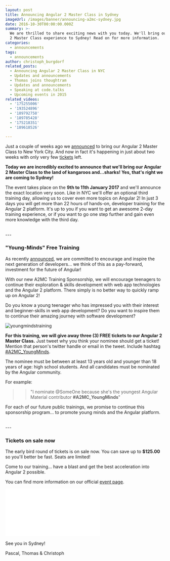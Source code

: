```yaml
---
layout: post
title: Announcing Angular 2 Master Class in Sydney
imageUrl: /images/banner/announcing-a2mc-sydney.jpg
date: 2016-10-30T00:00:00.000Z
summary: >-
  We are thrilled to share exciting news with you today. We'll bring our Angular
  2 Master Class experience to Sydney! Read on for more information.
categories:
  - announcements
tags:
  - announcements
author: christoph_burgdorf
related_posts:
  - Announcing Angular 2 Master Class in NYC
  - Updates and announcements
  - Thomas joins thoughtram
  - Updates and announcements
  - Speaking at code.talks
  - Upcoming events in 2015
related_videos:
  - '175255006'
  - '193524896'
  - '189792758'
  - '189785428'
  - '175218351'
  - '189618526'

---
```


Just a couple of weeks ago we [announced](/announcements/2016/08/30/announcing-angular-2-master-class-in-nyc.html) to bring our Angular 2 Master Class to New York City. And now in fact it's happening in just about two weeks with only very few [tickets](https://www.eventbrite.de/e/angular-2-master-class-new-york-city-tickets-27384912009) left.

**Today we are incredibly excited to announce that we'll bring our Angular 2 Master Class to the land of kangaroos and...sharks! Yes, that's right we are coming to Sydney!**

The event takes place on the **9th to 11th January 2017** and we'll announce the exact location very soon. Like in NYC we'll offer an optional third training day, allowing us to cover even more topics on Angular 2! In just 3 days you will get more than 22 hours of hands-on, developer training for the Angular 2 platform. It's up to you if you want to get an awesome 2-day training experience, or if you want to go one step further and gain even more knowledge with the third day.

<br/>
---

### **"Young-Minds"** Free Training

As recently  [announced](http://blog.thoughtram.io/announcements/2016/08/30/announcing-angular-2-master-class-in-nyc.html#young-minds-free-training), we are committed to encourage and inspire the next generation of developers... we think of this as a pay-forward, investment for the future of Angular!

With our new A2MC Training Sponsorship, we will encourage teenagers to continue their exploration & skills development with web app technologies and the Angular 2 platform.
There simply is no better way to quickly ramp up on Angular 2!

Do you know a young teenager who has impressed you with their interest and beginner-skills in web app development? Do you want to inspire them to continue their amazing journey with software development?

![youngmindstraining](https://cloud.githubusercontent.com/assets/210413/18170153/dde74962-7022-11e6-9dcc-f64f24f79d0d.jpg)


**For this training, we will give away three (3) FREE tickets to our Angular 2 Master Class.** Just tweet why you think your nominee should get a ticket! Mention that person's twitter handle or email in the tweet. Include hashtag [#A2MC_YoungMinds](https://twitter.com/search?f=tweets&q=%23A2MC_YoungMinds).

The nominee must be between at least 13 years old and younger than 18 years of age: high school students. And all candidates must be nominated by the Angular community.

For example:

>> "I nominate @SomeOne because she's the youngest Angular Material contributor **#A2MC_YoungMinds**"


For each of our future public trainings, we promise to continue this sponsorship program... to promote young minds and the Angular platform.

<br/>
---

### Tickets on sale now

The early bird round of tickets is on sale now. You can save up to **$125.00** so you'll better be fast. Seats are limited!

Come to our training... have a blast and get the best acceleration into Angular 2 possible.

You can find more information on our official [event page](https://www.eventbrite.de/e/angular-2-master-class-sydney-tickets-28884003833?ref=etckt).

<iframe  src="//eventbrite.de/tickets-external?eid=28884003833&ref=etckt" frameborder="0" vspace="0" hspace="0" marginheight="5" marginwidth="5" scrolling="auto" allowtransparency="true"></iframe>


See you in Sydney!

Pascal, Thomas & Christoph
